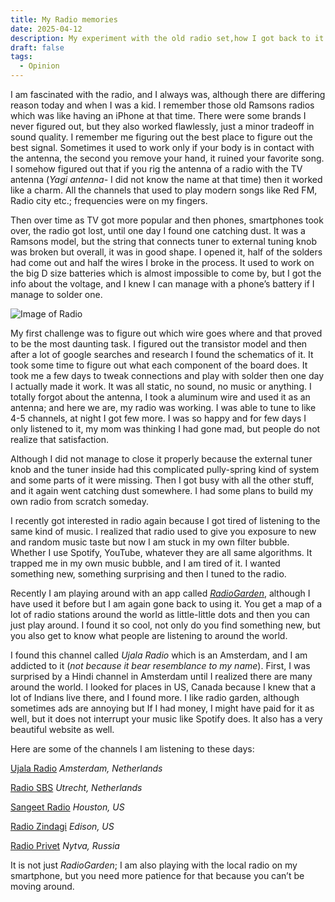 ```yaml
---
title: My Radio memories
date: 2025-04-12
description: My experiment with the old radio set,how I got back to it and my new found love for radio music.
draft: false
tags:
  - Opinion
---
```

I am fascinated with the radio, and I always was, although there are differing reason today and when I was a kid. I remember those old Ramsons radios which was like having an iPhone at that time. There were some brands I never figured out, but they also worked flawlessly, just a minor tradeoff in sound quality. I remember me figuring out the best place to figure out the best signal. Sometimes it used to work only if your body is in contact with the antenna, the second you remove your hand, it ruined your favorite song. I somehow figured out that if you rig the antenna of a radio with the TV antenna (_Yagi antenna-_ I did not know the name at that time) then it worked like a charm. All the channels that used to play modern songs like Red FM, Radio city etc.; frequencies were on my fingers.

Then over time as TV got more popular and then phones, smartphones took over, the radio got lost, until one day I found one catching dust. It was a Ramsons model, but the string that connects tuner to external tuning knob was broken but overall, it was in good shape. I opened it, half of the solders had come out and half the wires I broke in the process. It used to work on the big D size batteries which is almost impossible to come by, but I got the info about the voltage, and I knew I can manage with a phone’s battery if I manage to solder one.

![Image of Radio](/images/radio.jpg)

My first challenge was to figure out which wire goes where and that proved to be the most daunting task. I figured out the transistor model and then after a lot of google searches and research I found the schematics of it. It took some time to figure out what each component of the board does. It took me a few days to tweak connections and play with solder then one day I actually made it work. It was all static, no sound, no music or anything. I totally forgot about the antenna, I took a aluminum wire and used it as an antenna; and here we are, my radio was working. I was able to tune to like 4-5 channels, at night I got few more. I was so happy and for few days I only listened to it, my mom was thinking I had gone mad, but people do not realize that satisfaction.

Although I did not manage to close it properly because the external tuner knob and the tuner inside had this complicated pully-spring kind of system and some parts of it were missing. Then I got busy with all the other stuff, and it again went catching dust somewhere. I had some plans to build my own radio from scratch someday.

I recently got interested in radio again because I got tired of listening to the same kind of music. I realized that radio used to give you exposure to new and random music taste but now I am stuck in my own filter bubble. Whether I use Spotify, YouTube, whatever they are all same algorithms. It trapped me in my own music bubble, and I am tired of it. I wanted something new, something surprising and then I tuned to the radio.

Recently I am playing around with an app called [*RadioGarden*](https://radio.garden/), although I have used it before but I am again gone back to using it. You get a map of a lot of radio stations around the world as little-little dots and then you can just play around. I found it so cool, not only do you find something new, but you also get to know what people are listening to around the world.

I found this channel called *Ujala Radio* which is an Amsterdam, and I am addicted to it (*not because it bear resemblance to my name*). First, I was surprised by a Hindi channel in Amsterdam until I realized there are many around the world. I looked for places in US, Canada because I knew that a lot of Indians live there, and I found more. I like radio garden, although sometimes ads are annoying but If I had money, I might have paid for it as well, but it does not interrupt your music like Spotify does. It also has a very beautiful website as well.

Here are some of the channels I am listening to these days:

[Ujala Radio](https://radio.garden/listen/ujala/sCFHyXDN )                       *Amsterdam, Netherlands*

[Radio SBS](https://radio.garden/listen/radio-sbs/HASfWUI8)                      *Utrecht, Netherlands*

[Sangeet Radio]( https://radio.garden/listen/sangeet-radio-fm-95-1/3UYywf2B )    *Houston, US*

[Radio Zindagi](https://radio.garden/listen/radio-zindagi-am-540/zDDJjS8Z  )     *Edison, US*

[Radio Privet](https://radio.garden/listen/radio-privet/AAtNsdFf )               *Nytva, Russia*

It is not just *RadioGarden*; I am also playing with the local radio on my smartphone, but you need more patience for that because you can’t be moving around.